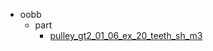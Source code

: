* oobb
  * part
    * [pulley_gt2_01_06_ex_20_teeth_sh_m3](oobb/part/pulley_gt2_01_06_ex_20_teeth_sh_m3)
